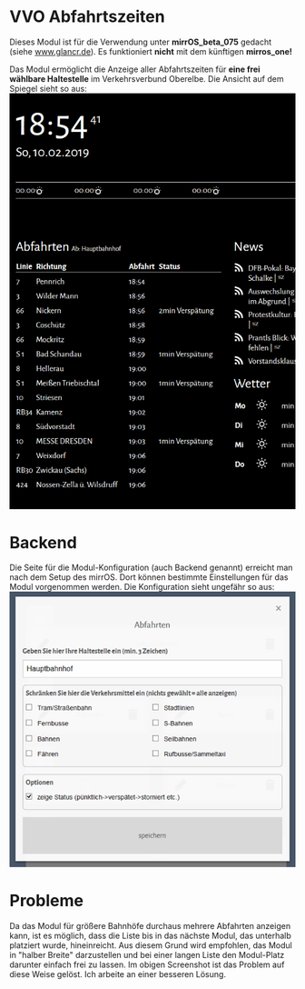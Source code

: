 # VVO Abfahrtszeiten
Dieses Modul ist für die Verwendung unter **mirrOS_beta_075** gedacht (siehe www.glancr.de). Es funktioniert **nicht** mit dem künftigen **mirros_one!**

Das Modul ermöglicht die Anzeige aller Abfahrtszeiten für **eine frei wählbare Haltestelle** im Verkehrsverbund Oberelbe. Die Ansicht auf dem Spiegel sieht so aus:
![Modulansicht](https://github.com/cmette/mirrOS_vvo/blob/master/assets/ReadmeImage1.png "VVO Abfahrten - Frontend")

# Backend
Die Seite für die Modul-Konfiguration (auch Backend genannt) erreicht man nach dem Setup des mirrOS. Dort können bestimmte Einstellungen für das Modul vorgenommen werden. Die Konfiguration sieht ungefähr so aus:
![Modulansicht](https://github.com/cmette/mirrOS_vvo/blob/master/assets/ReadmeImage2.png "VVO Abfahrten - Backend")

# Probleme
Da das Modul für größere Bahnhöfe durchaus mehrere Abfahrten anzeigen kann, ist es möglich, dass die Liste bis in das nächste Modul, das unterhalb platziert wurde, hineinreicht. Aus diesem Grund wird empfohlen, das Modul in "halber Breite" darzustellen und bei einer langen Liste den Modul-Platz darunter einfach frei zu lassen. Im obigen Screenshot ist das Problem auf diese Weise gelöst. Ich arbeite an einer besseren Lösung.

